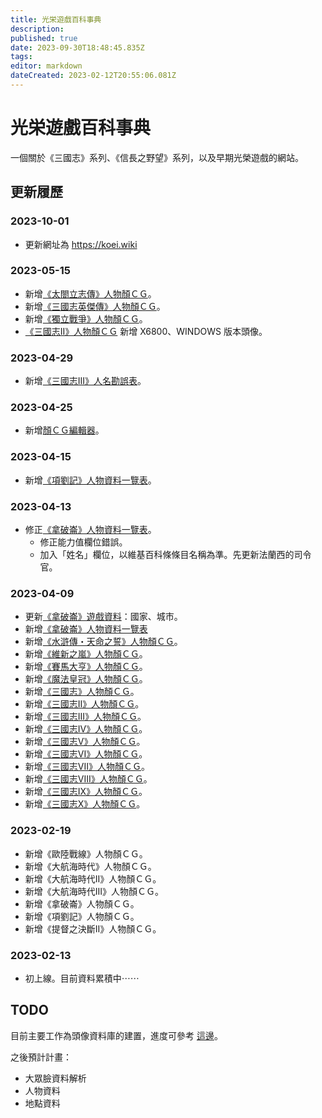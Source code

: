 ```yaml
---
title: 光栄遊戲百科事典
description: 
published: true
date: 2023-09-30T18:48:45.835Z
tags: 
editor: markdown
dateCreated: 2023-02-12T20:55:06.081Z
---
```


# 光栄遊戲百科事典

一個關於《三國志》系列、《信長之野望》系列，以及早期光榮遊戲的網站。

## 更新履歷

### 2023-10-01

- 更新網址為 https://koei.wiki

### 2023-05-15

- 新增[《太閤立志傳》人物顏ＣＧ](/遊戲/太閤立志傳/人物顏)。
- 新增[《三國志英傑傳》人物顏ＣＧ](/遊戲/三國志英傑傳/人物顏)。
- 新增[《獨立戰爭》人物顏ＣＧ](/遊戲/獨立戰爭/人物顏)。
- [《三國志II》人物顏ＣＧ](/遊戲/三國志II/人物顏) 新增 X6800、WINDOWS 版本頭像。

### 2023-04-29

- 新增[《三國志III》人名勘誤表](https://koei-wiki.tzengyuxio.me/zh-tw/%E9%81%8A%E6%88%B2/%E4%B8%89%E5%9C%8B%E5%BF%97III/%E4%BA%BA%E5%90%8D%E5%8B%98%E8%AA%A4)。

### 2023-04-25

- 新增[顏ＣＧ編輯器](https://tzengyuxio.me/kaocgeditor/)。

### 2023-04-15

- 新增[《項劉記》人物資料一覽表](/遊戲/項劉記/人物資料.md)。

### 2023-04-13

- 修正[《拿破崙》人物資料一覽表](/遊戲/拿破崙/人物資料.md)。
  - 修正能力值欄位錯誤。
  - 加入「姓名」欄位，以維基百科條條目名稱為準。先更新法蘭西的司令官。

### 2023-04-09

- 更新[《拿破崙》遊戲資料](/遊戲/拿破崙#%E5%9C%B0%E5%9C%96-map)：國家、城市。
- 新增[《拿破崙》人物資料一覽表](/遊戲/拿破崙/人物資料.md)
- 新增[《水滸傳・天命之誓》人物顏ＣＧ](/遊戲/水滸傳・天命之誓/人物顏)。
- 新增[《維新之嵐》人物顏ＣＧ](/遊戲/維新之嵐/人物顏)。
- 新增[《賽馬大亨》人物顏ＣＧ](/遊戲/賽馬大亨/人物顏)。
- 新增[《魔法皇冠》人物顏ＣＧ](/遊戲/魔法皇冠/人物顏)。
- 新增[《三國志》人物顏ＣＧ](/遊戲/三國志/人物顏)。
- 新增[《三國志II》人物顏ＣＧ](/遊戲/三國志II/人物顏)。
- 新增[《三國志III》人物顏ＣＧ](/遊戲/三國志III/人物顏)。
- 新增[《三國志IV》人物顏ＣＧ](/遊戲/三國志IV/人物顏)。
- 新增[《三國志V》人物顏ＣＧ](/遊戲/三國志V/人物顏)。
- 新增[《三國志VI》人物顏ＣＧ](/遊戲/三國志VI/人物顏)。
- 新增[《三國志VII》人物顏ＣＧ](/遊戲/三國志VII/人物顏)。
- 新增[《三國志VIII》人物顏ＣＧ](/遊戲/三國志VIII/人物顏)。
- 新增[《三國志IX》人物顏ＣＧ](/遊戲/三國志IX/人物顏)。
- 新增[《三國志X》人物顏ＣＧ](/遊戲/三國志X/人物顏)。

### 2023-02-19

- 新增《歐陸戰線》人物顏ＣＧ。
- 新增《大航海時代》人物顏ＣＧ。
- 新增《大航海時代II》人物顏ＣＧ。
- 新增《大航海時代III》人物顏ＣＧ。
- 新增《拿破崙》人物顏ＣＧ。
- 新增《項劉記》人物顏ＣＧ。
- 新增《提督之決斷II》人物顏ＣＧ。

### 2023-02-13

- 初上線。目前資料累積中⋯⋯

## TODO

目前主要工作為頭像資料庫的建置，進度可參考 [這邊](用語/顏)。

之後預計計畫：

- 大眾臉資料解析
- 人物資料
- 地點資料
